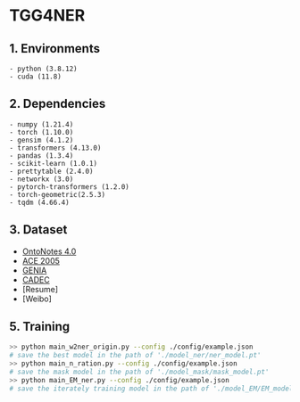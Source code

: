 # TGG4NER

## 1. Environments

```
- python (3.8.12)
- cuda (11.8)
```
## 2. Dependencies

```
- numpy (1.21.4)
- torch (1.10.0)
- gensim (4.1.2)
- transformers (4.13.0)
- pandas (1.3.4)
- scikit-learn (1.0.1)
- prettytable (2.4.0)
- networkx (3.0)
- pytorch-transformers (1.2.0)
- torch-geometric(2.5.3)
- tqdm (4.66.4)
```

## 3. Dataset

- [OntoNotes 4.0](https://catalog.ldc.upenn.edu/LDC2011T03)
- [ACE 2005](https://catalog.ldc.upenn.edu/LDC2006T06)
- [GENIA](http://www.geniaproject.org/genia-corpus)
- [CADEC](https://pubmed.ncbi.nlm.nih.gov/25817970/)
- [Resume]
- [Weibo]

## 5. Training

```bash
>> python main_w2ner_origin.py --config ./config/example.json
# save the best model in the path of './model_ner/ner_model.pt'
>> python main_n_ration.py --config ./config/example.json
# save the mask model in the path of './model_mask/mask_model.pt'
>> python main_EM_ner.py --config ./config/example.json
# save the iterately training model in the path of './model_EM/EM_model.pt'
